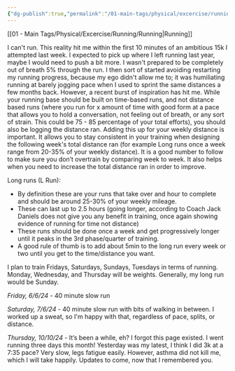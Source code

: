 ```yaml
---
{"dg-publish":true,"permalink":"/01-main-tags/physical/excercise/running/notes-on-running-info-i-might-find-useful-if-i-restart-running/","created":"2024-10-11T12:57:27.598+05:30","updated":"2024-10-11T00:30:19.000+05:30"}
---
```


[[01 - Main Tags/Physical/Excercise/Running/Running\|Running]]

I can't run. This reality hit me within the first 10 minutes of an ambitious 15k I attempted last week. I expected to pick up where I left running last year, maybe I would need to push a bit more. I wasn't prepared to be completely out of breath 5% through the run. I then sort of started avoiding restarting my running progress, because my ego didn't allow me to; it was humiliating running at barely jogging pace when I used to sprint the same distances a few months back. However, a recent burst of inspiration has hit me. While your running base should be built on time-based runs, and not distance based runs (where you run for x amount of time with good form at a pace that allows you to hold a conversation, not feeling out of breath, or any sort of strain. This could be 75 - 85 percentage of your total efforts), you should also be logging the distance ran. Adding this up for your weekly distance is important. It allows you to stay consistent in your training when designing the following week's total distance ran (for example Long runs once a week range from 20-35% of your weekly distance). It is a good number to follow to make sure you don’t overtrain by comparing week to week. It also helps when you need to increase the total distance ran in order to improve.

Long runs (L Run):

- By definition these are your runs that take over and hour to complete and should be around 25-30% of your weekly mileage.
- These can last up to 2.5 hours (going longer, according to Coach Jack Daniels does not give you any benefit in training, once again showing evidence of running for time not distance)
- These runs should be done once a week and get progressively longer until it peaks in the 3rd phase/quarter of training.
- A good rule of thumb is to add about 5min to the long run every week or two until you get to the time/distance you want.

I plan to train Fridays, Saturdays, Sundays, Tuesdays in terms of running. Monday, Wednesday, and Thursday will be weights. Generally, my long run would be Sunday.

*Friday, 6/6/24* - 40 minute slow run

*Saturday, 7/6/24* - 40 minute slow run with bits of walking in between. I worked up a sweat, so I'm happy with that, regardless of pace, splits, or distance.

*Thursday, 10/10/24* - It’s been a while, eh? I forgot this page existed. I went running three days this month! Yesterday was my latest, I think I did 3k at a 7:35 pace? Very slow, legs fatigue easily. However, asthma did not kill me, which I will take happily. Updates to come, now that I remembered you. 